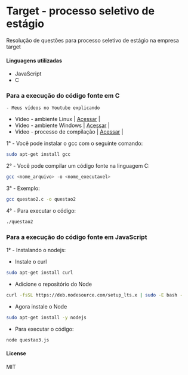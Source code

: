 # Target - processo seletivo de estágio

Resolução de questões para processo seletivo de estágio na empresa target

#### Linguagens utilizadas

- JavaScript
- C

### Para a execução do código fonte em C
    - Meus vídeos no Youtube explicando
 - Vídeo - ambiente Linux  | [Acessar](https://youtu.be/df5H_qaXNIY) |  
 - Vídeo - ambiente Windows | [Acessar](https://youtu.be/9uoF7OSySGY) |
 - Vídeo - processo de compilação | [Acessar](https://youtu.be/xPB-7X7MOU8) |

1° - Você pode instalar o gcc com o seguinte comando:

```sh
sudo apt-get install gcc
```
2° - Você pode compilar um código fonte na linguagem C:
```sh
gcc <nome_arquivo> -o <nome_executavel>
```
3° - Exemplo:
```sh
gcc questao2.c -o questao2
```

4° - Para executar o código:

```sh
./questao2
```
### Para a execução do código fonte em JavaScript

1° - Instalando o nodejs:

* Instale o curl
```sh
sudo apt-get install curl
```

* Adicione o repositório do Node
```sh
curl -fsSL https://deb.nodesource.com/setup_lts.x | sudo -E bash -
```
* Agora instale o Node
```sh
sudo apt-get install -y nodejs
```
* Para executar o código:

```sh
node questao3.js
```

#### License

MIT
